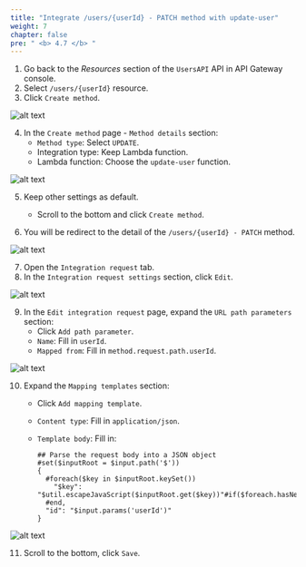 ```yaml
---
title: "Integrate /users/{userId} - PATCH method with update-user"
weight: 7
chapter: false
pre: " <b> 4.7 </b> "
---
```


1. Go back to the _Resources_ section of the `UsersAPI` API in API Gateway console.
2. Select `/users/{userId}` resource.
3. Click `Create method`.

![alt text](/images/workshop-2/API-Gateway--users-userId-PATCH-method--create-method.jpg)

4. In the `Create method` page - `Method details` section:
   - `Method type`: Select `UPDATE`.
   - Integration type: Keep Lambda function.
   - Lambda function: Choose the `update-user` function.

![alt text](/images/workshop-2/API-Gateway--users-userId-PATCH-method--create-method-detail.jpg)

5. Keep other settings as default.
   - Scroll to the bottom and click `Create method`.

6. You will be redirect to the detail of the `/users/{userId} - PATCH` method.

![alt text](/images/workshop-2/API-Gateway--users-userId-PATCH-method--method-detail.jpg)

7. Open the `Integration request` tab.
8. In the `Integration request settings` section, click `Edit`.

![alt text](/images/workshop-2/API-Gateway--users-userId-PATCH-method--integration-request.jpg)

9. In the `Edit integration request` page, expand the `URL path parameters` section:
   - Click `Add path parameter`.
   - `Name`: Fill in `userId`.
   - `Mapped from`: Fill in `method.request.path.userId`.

![alt text](/images/workshop-2/API-Gateway--users-userId-PATCH-method--integration-request--URL-path-parameters.png)

10. Expand the `Mapping templates` section:
    - Click `Add mapping template`.
    - `Content type`: Fill in `application/json`.
    - `Template body`: Fill in:

      ```text
      ## Parse the request body into a JSON object
      #set($inputRoot = $input.path('$'))
      {
        #foreach($key in $inputRoot.keySet())
          "$key": "$util.escapeJavaScript($inputRoot.get($key))"#if($foreach.hasNext),#end
        #end,
        "id": "$input.params('userId')"
      }
      ```

![alt text](/images/workshop-2/API-Gateway--users-userId-PATCH-method--integration-request--mapping-template-body.png)

11. Scroll to the bottom, click `Save`.
